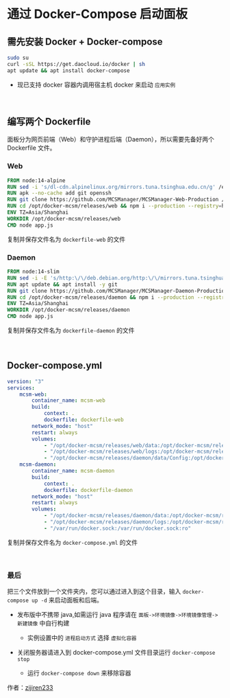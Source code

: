 # 通过 Docker-Compose 启动面板


## 需先安装 Docker + Docker-compose

```bash
sudo su
curl -sSL https://get.daocloud.io/docker | sh
apt update && apt install docker-compose
```

- 现已支持 docker 容器内调用宿主机 docker 来启动 `应用实例`

<br />


## 编写两个 Dockerfile

面板分为网页前端（Web）和守护进程后端（Daemon），所以需要先备好两个 Dockerfile 文件。

### Web 


```dockerfile
FROM node:14-alpine
RUN sed -i 's/dl-cdn.alpinelinux.org/mirrors.tuna.tsinghua.edu.cn/g' /etc/apk/repositories
RUN apk --no-cache add git openssh
RUN git clone https://github.com/MCSManager/MCSManager-Web-Production /opt/docker-mcsm/releases/web
RUN cd /opt/docker-mcsm/releases/web && npm i --production --registry=https://registry.npmmirror.com
ENV TZ=Asia/Shanghai
WORKDIR /opt/docker-mcsm/releases/web
CMD node app.js
```

复制并保存文件名为 `dockerfile-web` 的文件


### Daemon

```dockerfile
FROM node:14-slim
RUN sed -i -E 's/http:\/\/deb.debian.org/http:\/\/mirrors.tuna.tsinghua.edu.cn/g' /etc/apt/sources.list
RUN apt update && apt install -y git
RUN git clone https://github.com/MCSManager/MCSManager-Daemon-Production /opt/docker-mcsm/releases/daemon
RUN cd /opt/docker-mcsm/releases/daemon && npm i --production --registry=https://registry.npmmirror.com
ENV TZ=Asia/Shanghai
WORKDIR /opt/docker-mcsm/releases/daemon
CMD node app.js
```

复制并保存文件名为 `dockerfile-daemon` 的文件

<br />

## Docker-compose.yml

```yml
version: "3"
services:
    mcsm-web:
        container_name: mcsm-web
        build:
            context: .
            dockerfile: dockerfile-web
        network_mode: "host"
        restart: always
        volumes:
            - "/opt/docker-mcsm/releases/web/data:/opt/docker-mcsm/releases/web/data"
            - "/opt/docker-mcsm/releases/web/logs:/opt/docker-mcsm/releases/web/logs"
            - "/opt/docker-mcsm/releases/daemon/data/Config:/opt/docker-mcsm/releases/daemon/data/Config:ro"
    mcsm-daemon:
        container_name: mcsm-daemon
        build:
            context: .
            dockerfile: dockerfile-daemon
        network_mode: "host"
        restart: always
        volumes:
            - "/opt/docker-mcsm/releases/daemon/data:/opt/docker-mcsm/releases/daemon/data"
            - "/opt/docker-mcsm/releases/daemon/logs:/opt/docker-mcsm/releases/daemon/logs"
            - "/var/run/docker.sock:/var/run/docker.sock:ro"
```

复制并保存文件名为 `docker-compose.yml` 的文件

<br />

### 最后

把三个文件放到一个文件夹内，您可以通过进入到这个目录，输入 `docker-compose up -d` 来启动面板和后端。

- 发布版中不携带 java,如需运行 java 程序请在 `面板->环境镜像->环境镜像管理->新建镜像` 中自行构建

    - 实例设置中的 `进程启动方式` 选择 `虚拟化容器`

- 关闭服务器请进入到 docker-compose.yml 文件目录运行 `docker-compose stop`

    - 运行 `docker-compose down` 来移除容器

作者：[zijiren233](https://github.com/zijiren233/docker-mcsm)